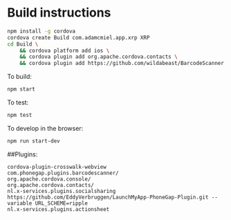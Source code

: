 # Build instructions

```sh
npm install -g cordova
cordova create Build com.adamcmiel.app.xrp XRP
cd Build \
    && cordova platform add ios \
    && cordova plugin add org.apache.cordova.contacts \
    && cordova plugin add https://github.com/wildabeast/BarcodeScanner.git
```

To build:
```sh
npm start
```

To test:
```sh
npm test
```

To develop in the browser:
```sh
npm run start-dev
```

##Plugins:
```
cordova-plugin-crosswalk-webview
com.phonegap.plugins.barcodescanner/
org.apache.cordova.console/
org.apache.cordova.contacts/
nl.x-services.plugins.socialsharing
https://github.com/EddyVerbruggen/LaunchMyApp-PhoneGap-Plugin.git --variable URL_SCHEME=ripple
nl.x-services.plugins.actionsheet
```
